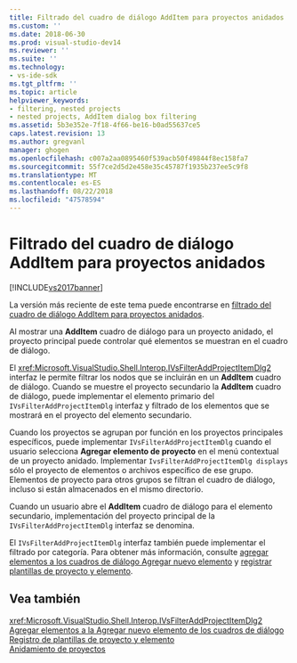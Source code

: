 ```yaml
---
title: Filtrado del cuadro de diálogo AddItem para proyectos anidados | Microsoft Docs
ms.custom: ''
ms.date: 2018-06-30
ms.prod: visual-studio-dev14
ms.reviewer: ''
ms.suite: ''
ms.technology:
- vs-ide-sdk
ms.tgt_pltfrm: ''
ms.topic: article
helpviewer_keywords:
- filtering, nested projects
- nested projects, AddItem dialog box filtering
ms.assetid: 5b3e352e-7f18-4f66-be16-b0ad55637ce5
caps.latest.revision: 13
ms.author: gregvanl
manager: ghogen
ms.openlocfilehash: c007a2aa0895460f539acb50f49844f8ec158fa7
ms.sourcegitcommit: 55f7ce2d5d2e458e35c45787f1935b237ee5c9f8
ms.translationtype: MT
ms.contentlocale: es-ES
ms.lasthandoff: 08/22/2018
ms.locfileid: "47578594"
---
```

# <a name="filtering-the-additem-dialog-box-for-nested-projects"></a>Filtrado del cuadro de diálogo AddItem para proyectos anidados
[!INCLUDE[vs2017banner](../../includes/vs2017banner.md)]

La versión más reciente de este tema puede encontrarse en [filtrado del cuadro de diálogo AddItem para proyectos anidados](https://docs.microsoft.com/visualstudio/extensibility/internals/filtering-the-additem-dialog-box-for-nested-projects).  
  
Al mostrar una **AddItem** cuadro de diálogo para un proyecto anidado, el proyecto principal puede controlar qué elementos se muestran en el cuadro de diálogo.  
  
 El <xref:Microsoft.VisualStudio.Shell.Interop.IVsFilterAddProjectItemDlg2> interfaz le permite filtrar los nodos que se incluirán en un **AddItem** cuadro de diálogo. Cuando se muestre el proyecto secundario la **AddItem** cuadro de diálogo, puede implementar el elemento primario del `IVsFilterAddProjectItemDlg` interfaz y filtrado de los elementos que se mostrará en el proyecto del elemento secundario.  
  
 Cuando los proyectos se agrupan por función en los proyectos principales específicos, puede implementar `IVsFilterAddProjectItemDlg` cuando el usuario selecciona **Agregar elemento de proyecto** en el menú contextual de un proyecto anidado. Implementar `IvsFilterAddProjectItemDlg displays` sólo el proyecto de elementos o archivos específico de ese grupo. Elementos de proyecto para otros grupos se filtran el cuadro de diálogo, incluso si están almacenados en el mismo directorio.  
  
 Cuando un usuario abre el **AddItem** cuadro de diálogo para el elemento secundario, implementación del proyecto principal de la `IVsFilterAddProjectItemDlg` interfaz se denomina.  
  
 El `IVsFilterAddProjectItemDlg` interfaz también puede implementar el filtrado por categoría. Para obtener más información, consulte [agregar elementos a los cuadros de diálogo Agregar nuevo elemento](../../extensibility/internals/adding-items-to-the-add-new-item-dialog-boxes.md) y [registrar plantillas de proyecto y elemento](../../extensibility/internals/registering-project-and-item-templates.md).  
  
## <a name="see-also"></a>Vea también  
 <xref:Microsoft.VisualStudio.Shell.Interop.IVsFilterAddProjectItemDlg2>   
 [Agregar elementos a la Agregar nuevo elemento de los cuadros de diálogo](../../extensibility/internals/adding-items-to-the-add-new-item-dialog-boxes.md)   
 [Registro de plantillas de proyecto y elemento](../../extensibility/internals/registering-project-and-item-templates.md)   
 [Anidamiento de proyectos](../../extensibility/internals/nesting-projects.md)

